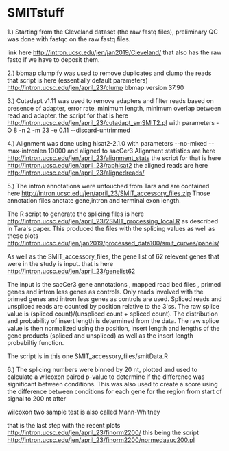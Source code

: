 # SMITstuff


1.)
Starting from the Cleveland dataset (the raw fastq files),
preliminary QC was done with fastqc on the raw fastq files.

link  here
http://intron.ucsc.edu/jen/jan2019/Cleveland/
that also has the raw fastq if we have to deposit them.


2.)
bbmap clumpify was used to remove duplicates and clump the reads
that script is here (essentially default parameters)
http://intron.ucsc.edu/jen/april_23/clump
bbmap version 37.90

3.)
Cutadapt v1.11 was used to remove adapters and filter reads based on
presence of adapter, error rate, minimum length,
minimum overlap between read and adapter.
the script for that is here
http://intron.ucsc.edu/jen/april_23/cutadapt_smSMIT2.pl
with parameters
-O 8 -n 2 -m 23 -e 0.11
--discard-untrimmed


4.)
Alignment was done using  hisat2-2.1.0
with parameters --no-mixed --max-intronlen 10000 and aligned to sacCer3
Alignment statistics are here
http://intron.ucsc.edu/jen/april_23/alignment_stats
the script for that is here
http://intron.ucsc.edu/jen/april_23/raphisat2
the aligned reads are here
http://intron.ucsc.edu/jen/april_23/alignedreads/

5.)
The intron annotations were untouched from Tara and are contained here
http://intron.ucsc.edu/jen/april_23/SMIT_accessory_files.zip
Those annotation files anotate gene,intron and terminal exon length.

The R script to generate the splicing files is here
http://intron.ucsc.edu/jen/april_23/2SMIT_processing_local.R
as described in Tara's paper. This produced the files with the
splicing values as well as these plots
http://intron.ucsc.edu/jen/jan2019/processed_data100/smit_curves/panels/

As well as the SMIT_accessory_files, the gene list of 62 relevent genes that were
in the study is input.
that is here
http://intron.ucsc.edu/jen/april_23/genelist62

The input is the sacCer3 gene annotations , mapped read bed files , primed genes
and intron less genes as controls.
Only reads involved with the primed genes and intron less genes as controls are used.
Spliced reads and unspliced reads are counted by position relative to the 3'ss.
The raw splice value is (spliced count)/(unspliced count + spliced count).
The distribution and probability of insert length is determined from the data.
The raw splice value is then normalized using the position, insert length and lengths of the gene products (spliced and unspliced) as well as the insert length probabiltiy function.

The script is in this one SMIT_accessory_files/smitData.R



6.)
The splicing numbers were binned by 20 nt,  plotted and used to
calculate a wilcoxon paired  p-value to determine
if the difference was significant between conditions.
This was also used to create a score using the difference
between conditions for each gene for the region from start of signal to 200 nt after

wilcoxon two sample test is also called Mann-Whitney

that is the last step with the recent plots
http://intron.ucsc.edu/jen/april_23/finorm2200/
this being the script
http://intron.ucsc.edu/jen/april_23/finorm2200/normedaauc200.pl
